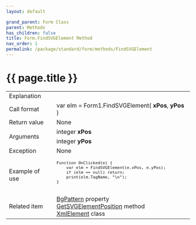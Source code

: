 ```yaml
---
layout: default

grand_parent: Form Class
parent: Methods
has_children: false
title: Form.FindSVGElement Method
nav_order: 1
permalink: /package/standard/form/methods/FindSVGElement
---
```

# {{ page.title }}

<table>
  <tr>
    <td>Explanation</td>
    <td colspan="2"></td>
  </tr>
  <tr>
    <td>Call format</td>
    <td colspan="2">var elm = Form1.FindSVGElement( <b>xPos</b>, <b>yPos</b> )</td>
  </tr>
  <tr>
    <td>Return value</td>
    <td colspan="2">None</td>
  </tr>  
  <tr>
    <td rowspan="2">Arguments</td>
    <td>integer <b>xPos</b></td>
    <td></td>
  </tr>
  <tr>
    <td>integer <b>yPos</b></td>
    <td></td>
  </tr>
  <tr>
    <td>Exception</td>
    <td colspan="2">None</td>
  </tr>
  <tr>
    <td>Example of use</td>
    <td colspan="2"><code><pre>
Function OnClicked(e) {
    var elm = FindSVGElement(e.xPos, e.yPos);
    if (elm == null) return;
    print(elm.TagName, "\n");
}
    </pre></code></td>
  </tr>
  <tr>
    <td>Related item</td>
    <td colspan="2"><a href="/package/standard/form/properties/BgPattern">BgPattern</a> property<br><a href="/package/standard/form/methods/GetSVGElementPosition">GetSVGElementPosition</a> method<br><a href="">XmlElement</a> class<br></td>
  </tr>
</table>



